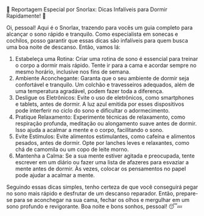 🌟 Reportagem Especial por Snorlax: Dicas Infalíveis para Dormir Rapidamente! 🌙

Oi, pessoal! Aqui é o Snorlax, trazendo para vocês um guia completo para alcançar o sono rápido e tranquilo. Como especialista em sonecas e cochilos, posso garantir que essas dicas são infalíveis para quem busca uma boa noite de descanso. Então, vamos lá:

1. Estabeleça uma Rotina: Criar uma rotina de sono é essencial para treinar o corpo a dormir mais rápido. Tente ir para a cama e acordar sempre no mesmo horário, inclusive nos fins de semana.
2. Ambiente Aconchegante: Garanta que o seu ambiente de dormir seja confortável e tranquilo. Um colchão e travesseiros adequados, além de uma temperatura agradável, podem fazer toda a diferença.
3. Desligue os Eletrônicos: Evite o uso de eletrônicos, como smartphones e tablets, antes de dormir. A luz azul emitida por esses dispositivos pode interferir no ciclo do sono e dificultar o adormecimento.
4. Pratique Relaxamento: Experimente técnicas de relaxamento, como respiração profunda, meditação ou alongamento suave antes de dormir. Isso ajuda a acalmar a mente e o corpo, facilitando o sono.
5. Evite Estímulos: Evite alimentos estimulantes, como cafeína e alimentos pesados, antes de dormir. Opte por lanches leves e relaxantes, como chá de camomila ou um copo de leite morno.
6. Mantenha a Calma: Se a sua mente estiver agitada e preocupada, tente escrever em um diário ou fazer uma lista de afazeres para esvaziar a mente antes de dormir. Às vezes, colocar os pensamentos no papel pode ajudar a acalmar a mente.

Seguindo essas dicas simples, tenho certeza de que você conseguirá pegar no sono mais rápido e desfrutar de um descanso reparador. Então, prepare-se para se aconchegar na sua cama, fechar os olhos e mergulhar em um sono profundo e revigorante. Boa noite e bons sonhos, pessoal! 😴💤